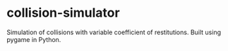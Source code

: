 # collision-simulator
Simulation of collisions with variable coefficient of restitutions. Built using pygame in Python.
